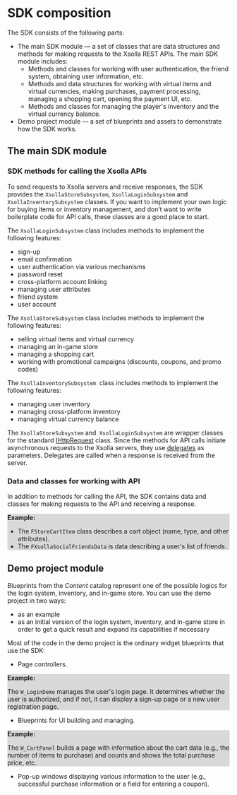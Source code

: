 # SDK composition

The SDK consists of the following parts:

*   The main SDK module — a set of classes that are data structures and methods for making requests to the Xsolla REST APIs. The main SDK module includes:
    *   Methods and classes for working with user authentication, the friend system, obtaining user information, etc.
    *   Methods and data structures for working with virtual items and virtual currencies, making purchases, payment processing, managing a shopping cart, opening the payment UI, etc.
    *   Methods and classes for managing the player's inventory and the virtual currency balance.
*   Demo project module — a set of blueprints and assets to demonstrate how the SDK works.


## The main SDK module


### SDK methods for calling the Xsolla APIs

To send requests to Xsolla servers and receive responses, the SDK provides the `XsollaStoreSubsystem`, `XsollaLoginSubsystem` and `XsollaInventorySubsystem` classes. If you want to implement your own logic for buying items or inventory management, and don’t want to write boilerplate code for API calls, these classes are a good place to start.

The `XsollaLoginSubsystem` class includes methods to implement the following features:
*   sign-up
*   email confirmation
*   user authentication via various mechanisms
*   password reset
*   cross-platform account linking
*   managing user attributes
*   friend system
*   user account

The `XsollaStoreSubsystem` class includes methods to implement the following features:
*   selling virtual items and virtual currency
*   managing an in-game store
*   managing a shopping cart
*   working with promotional campaigns (discounts, coupons, and promo codes)

The `XsollaInventorySubsystem `class includes methods to implement the following features:
*   managing user inventory
*   managing cross-platform inventory
*   managing virtual currency balance

The `XsollaStoreSubsystem` and` XsollaLoginSubsystem` are wrapper classes for the standard [IHttpRequest](https://docs.unrealengine.com/en-US/API/Runtime/HTTP/Interfaces/IHttpRequest/index.html) class. Since the methods for API calls initiate asynchronous requests to the Xsolla servers, they use [delegates](https://docs.unrealengine.com/en-US/ProgrammingAndScripting/ProgrammingWithCPP/UnrealArchitecture/Delegates/index.html) as parameters. Delegates are called when a response is received from the server.

### Data and classes for working with API

In addition to methods for calling the API, the SDK contains data and classes for making requests to the API and receiving a response.

<div style="background-color: #d9d9d9">
	<p>
		<strong>Example:</strong>
		<ul>
			<li>The <code>FStoreCartItem</code> class describes a cart object (name, type, and other attributes).</li>
			<li>The <code>FXsollaSocialFriendsData</code> is data describing a user's list of friends.</li>
		</ul>
	</p>
</div>

## Demo project module

Blueprints from the _Content_ catalog represent one of the possible logics for the login system, inventory, and in-game store. You can use the demo project in two ways:
*   as an example
*   as an initial version of the login system, inventory, and in-game store in order to get a quick result and expand its capabilities if necessary

Most of the code in the demo project is the ordinary widget blueprints that use the SDK:
*   Page controllers.

<div style="background-color: #d9d9d9">
	<p><strong>Example:</strong></p>
	<p>The <code>W_LoginDemo</code> manages the user's login page. It determines whether the user is authorized, and if not, it can display a sign-up page or a new user registration page.</p>
</div>

*   Blueprints for UI building and managing.

<div style="background-color: #d9d9d9">
	<p><strong>Example:</strong></p>
	<p>The <code>W_CartPanel</code> builds a page with information about the cart data (e.g., the number of items to purchase) and counts and shows the total purchase price, etc.</p>
</div>

*   Pop-up windows displaying various information to the user (e.g., successful purchase information or a field for entering a coupon).